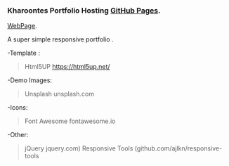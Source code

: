 
### Kharoontes Portfolio Hosting [GitHub Pages](https://pages.github.com/).
 
 [WebPage](https://kharoontes.github.io/PortFolio/).


A super simple responsive portfolio . 


<!-- Credits: -->

-Template : 
>Html5UP https://html5up.net/


-Demo Images:
>Unsplash unsplash.com

-Icons:
>Font Awesome fontawesome.io

-Other:
>jQuery jquery.com)
>Responsive Tools (github.com/ajlkn/responsive-tools
